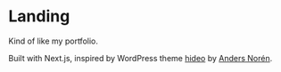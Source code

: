 # Landing

Kind of like my portfolio.

Built with Next.js, inspired by WordPress theme [hideo](https://hideo.andersnoren.se/) by [Anders Norén](https://andersnoren.se/).
